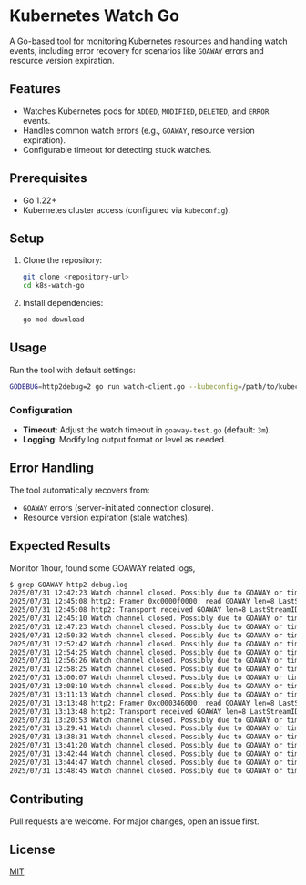 # Kubernetes Watch Go

A Go-based tool for monitoring Kubernetes resources and handling watch events, including error recovery for scenarios like `GOAWAY` errors and resource version expiration.

## Features
- Watches Kubernetes pods for `ADDED`, `MODIFIED`, `DELETED`, and `ERROR` events.
- Handles common watch errors (e.g., `GOAWAY`, resource version expiration).
- Configurable timeout for detecting stuck watches.

## Prerequisites
- Go 1.22+
- Kubernetes cluster access (configured via `kubeconfig`).

## Setup
1. Clone the repository:
   ```bash
   git clone <repository-url>
   cd k8s-watch-go
   ```
2. Install dependencies:
   ```bash
   go mod download
   ```

## Usage
Run the tool with default settings:
```bash
GODEBUG=http2debug=2 go run watch-client.go --kubeconfig=/path/to/kubeconfig [--namespace=your-namespace] 2>&1 | tee http2-debug.log
```

### Configuration
- **Timeout**: Adjust the watch timeout in `goaway-test.go` (default: `3m`).
- **Logging**: Modify log output format or level as needed.

## Error Handling
The tool automatically recovers from:
- `GOAWAY` errors (server-initiated connection closure).
- Resource version expiration (stale watches).

## Expected Results
Monitor 1hour, found some GOAWAY related logs,
```bash
$ grep GOAWAY http2-debug.log 
2025/07/31 12:42:23 Watch channel closed. Possibly due to GOAWAY or timeout. Reconnecting...
2025/07/31 12:45:08 http2: Framer 0xc0000f0000: read GOAWAY len=8 LastStreamID=1 ErrCode=NO_ERROR Debug=""
2025/07/31 12:45:08 http2: Transport received GOAWAY len=8 LastStreamID=1 ErrCode=NO_ERROR Debug=""
2025/07/31 12:45:10 Watch channel closed. Possibly due to GOAWAY or timeout. Reconnecting...
2025/07/31 12:47:23 Watch channel closed. Possibly due to GOAWAY or timeout. Reconnecting...
2025/07/31 12:50:32 Watch channel closed. Possibly due to GOAWAY or timeout. Reconnecting...
2025/07/31 12:52:42 Watch channel closed. Possibly due to GOAWAY or timeout. Reconnecting...
2025/07/31 12:54:25 Watch channel closed. Possibly due to GOAWAY or timeout. Reconnecting...
2025/07/31 12:56:26 Watch channel closed. Possibly due to GOAWAY or timeout. Reconnecting...
2025/07/31 12:58:25 Watch channel closed. Possibly due to GOAWAY or timeout. Reconnecting...
2025/07/31 13:00:07 Watch channel closed. Possibly due to GOAWAY or timeout. Reconnecting...
2025/07/31 13:08:10 Watch channel closed. Possibly due to GOAWAY or timeout. Reconnecting...
2025/07/31 13:11:13 Watch channel closed. Possibly due to GOAWAY or timeout. Reconnecting...
2025/07/31 13:13:48 http2: Framer 0xc000346000: read GOAWAY len=8 LastStreamID=1 ErrCode=NO_ERROR Debug=""
2025/07/31 13:13:48 http2: Transport received GOAWAY len=8 LastStreamID=1 ErrCode=NO_ERROR Debug=""
2025/07/31 13:20:53 Watch channel closed. Possibly due to GOAWAY or timeout. Reconnecting...
2025/07/31 13:29:41 Watch channel closed. Possibly due to GOAWAY or timeout. Reconnecting...
2025/07/31 13:38:31 Watch channel closed. Possibly due to GOAWAY or timeout. Reconnecting...
2025/07/31 13:41:20 Watch channel closed. Possibly due to GOAWAY or timeout. Reconnecting...
2025/07/31 13:42:44 Watch channel closed. Possibly due to GOAWAY or timeout. Reconnecting...
2025/07/31 13:44:47 Watch channel closed. Possibly due to GOAWAY or timeout. Reconnecting...
2025/07/31 13:48:45 Watch channel closed. Possibly due to GOAWAY or timeout. Reconnecting...
```

## Contributing
Pull requests are welcome. For major changes, open an issue first.

## License
[MIT](LICENSE)